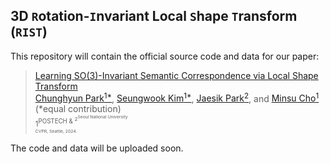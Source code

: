 ## 3D `R`otation-`I`nvariant Local `S`hape `T`ransform (`RIST`)
This repository will contain the official source code and data for our paper:

>[Learning SO(3)-Invariant Semantic Correspondence via Local Shape Transform](https://arxiv.org/abs/2306.11406)  
> [Chunghyun Park<sup>1*<sup>](https://chrockey.github.io/),
> [Seungwook Kim<sup>1*<sup>](https://wookiekim.github.io/),
> [Jaesik Park<sup>2<sup>](http://jaesik.info/), and
> [Minsu Cho<sup>1<sup>](http://cvlab.postech.ac.kr/~mcho/) (*equal contribution)<br>
> <sup>1<sup>POSTECH & <sup>2<sup>Seoul National University<br>
> CVPR, Seattle, 2024.

The code and data will be uploaded soon.
